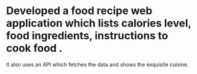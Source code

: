  # Developed a food recipe web application which lists calories level, food ingredients, instructions to cook food .
It also uses an API which fetches the data and shows the exquisite cuisine.
